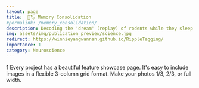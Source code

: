 ```yaml
---
layout: page
title:  🧠🏷️ Memory Consolidation
#permalink: /memory_consolidation/
description: Decoding the 'dream' (replay) of rodents while they sleep.
img: assets/img/publication_preview/science.jpg
redirect: https://winnieyangwannan.github.io/RippleTagging/
importance: 1
category: Neuroscience
---
```

1
Every project has a beautiful feature showcase page.
It's easy to include images in a flexible 3-column grid format.
Make your photos 1/3, 2/3, or full width.
